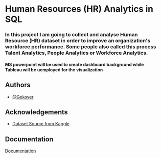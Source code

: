 
# Human Resources (HR) Analytics in SQL

### In this project I am going to collect and analyse Human Resource (HR) dataset in order to improve an organization's workforce performance. Some people also called this process Talent Analytics, People Analytics or Workforce Analytics.

#### MS powerpoint will be used to create dashboard background while Tableau will be uemployed for the visualization


## Authors

- [@Gokoyer](https://www.github.com/octokatherine)


## Acknowledgements

 - [Dataset Source from Kaggle](https://www.kaggle.com/datasets/rhuebner/human-resources-data-set)



## Documentation

[Documentation](https://linktodocumentation)
